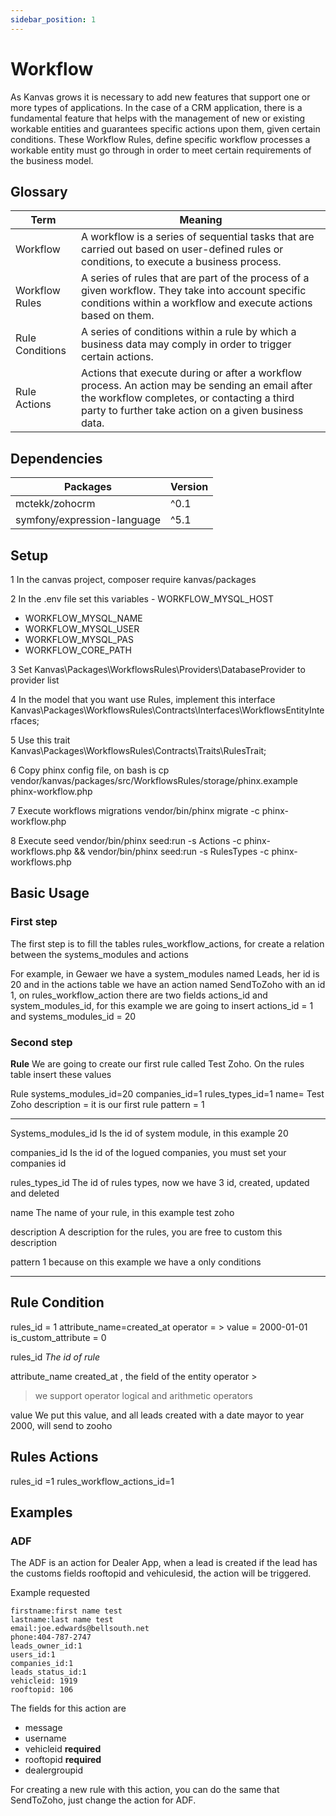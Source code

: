 ```yaml
---
sidebar_position: 1
---
```


# Workflow

As Kanvas grows it is necessary to add new features that support one or more types of applications. In the case of a CRM application, there is a fundamental feature that helps with the management of new or existing workable entities and guarantees specific actions upon them, given certain conditions. These Workflow Rules, define specific workflow processes a workable entity must go through in order to meet certain requirements of the business model.

## Glossary

| Term           | Meaning |
|----------------|---------|
|Workflow        | A workflow is a series of sequential tasks that are carried out based on user-defined rules or conditions, to execute a business process.|
|Workflow Rules  | A series of rules that are part of the process of a given workflow. They take into account specific conditions within a workflow and execute actions based on them.
|Rule Conditions  | A series of conditions within a rule by which a business data may comply in order to trigger certain actions.
|Rule Actions     | Actions that execute during or after a workflow process. An action may be sending an email after the workflow completes, or contacting a third party to further take action on a given business data.

## Dependencies

| Packages | Version |
|----------|---------|
|mctekk/zohocrm|^0.1 |
|symfony/expression-language|^5.1|

## Setup

1 In the canvas project, composer require kanvas/packages

2 In the .env file set this variables
	 - WORKFLOW_MYSQL_HOST
   - WORKFLOW_MYSQL_NAME
   - WORKFLOW_MYSQL_USER
   - WORKFLOW_MYSQL_PAS
   - WORKFLOW_CORE_PATH
   
3 Set Kanvas\Packages\WorkflowsRules\Providers\DatabaseProvider to provider list

4 In the model that you want use Rules, implement this interface    Kanvas\Packages\WorkflowsRules\Contracts\Interfaces\WorkflowsEntityInterfaces;

5 Use this trait Kanvas\Packages\WorkflowsRules\Contracts\Traits\RulesTrait;

6 Copy phinx config file, on bash is cp vendor/kanvas/packages/src/WorkflowsRules/storage/phinx.example phinx-workflow.php

7 Execute workflows migrations vendor/bin/phinx migrate -c phinx-workflow.php

8 Execute seed vendor/bin/phinx seed:run -s Actions -c phinx-workflows.php && vendor/bin/phinx seed:run -s RulesTypes -c phinx-workflows.php

## Basic Usage

### **First step**
The first step is to fill the tables rules_workflow_actions, for create a relation between the systems_modules and actions

For example, in Gewaer we have a system_modules named Leads, her id is 20 and in the actions table we have an action named SendToZoho with an id 1, on rules_workflow_action there are two fields actions_id  and system_modules_id, for this example we are going to insert actions_id = 1 and systems_modules_id = 20 


### **Second step**

 **Rule**
We are going to create our first rule called Test Zoho. On the rules table insert these values

Rule
systems_modules_id=20
companies_id=1
rules_types_id=1
name= Test Zoho
description = it is our first rule
pattern = 1

----------------------------
Systems_modules_id 
Is the id of system module, in this example 20

companies_id
Is the id of the logued companies, you must set your companies id

rules_types_id
The id of rules types, now we have 3 id, created, updated and deleted

name
The name of your rule, in this example test zoho

description
A description for the rules, you are free to custom this description

pattern
1 because on this example we have a only conditions

-----------------


## Rule Condition
rules_id = 1
attribute_name=created_at
operator = >
value = 2000-01-01
is_custom_attribute = 0


rules_id *The id of rule*

attribute_name
created_at , the field of the entity
operator >

> we support operator logical and arithmetic operators

value
We put this value, and all leads created with a date mayor to year 2000, will send to zooho

## **Rules Actions**
rules_id =1 
rules_workflow_actions_id=1

## Examples

### ADF

The ADF is an action for Dealer App, when a lead is created if the lead has the customs fields rooftopid and vehiculesid, the action will be triggered.

Example requested
```
firstname:first name test
lastname:last name test
email:joe.edwards@bellsouth.net
phone:404-787-2747
leads_owner_id:1
users_id:1
companies_id:1
leads_status_id:1
vehicleid: 1919
rooftopid: 106
```
The fields for this action are
 - message
 - username
 - vehicleid **required**
 - rooftopid **required** 
 - dealergroupid
 
For creating a new rule with this action, you can do the same that SendToZoho, just change the action for ADF.